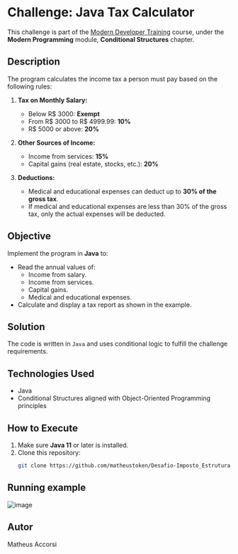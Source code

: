 # Challenge: Java Tax Calculator

This challenge is part of the [Modern Developer Training](https://devsuperior.com.br) course, under the **Modern Programming** module, **Conditional Structures** chapter.

## Description
The program calculates the income tax a person must pay based on the following rules:

1. **Tax on Monthly Salary:**
   - Below R$ 3000: **Exempt**
   - From R$ 3000 to R$ 4999.99: **10%**
   - R$ 5000 or above: **20%**

2. **Other Sources of Income:**
   - Income from services: **15%**
   - Capital gains (real estate, stocks, etc.): **20%**

3. **Deductions:**
   - Medical and educational expenses can deduct up to **30% of the gross tax**.
   - If medical and educational expenses are less than 30% of the gross tax, only the actual expenses will be deducted.

## Objective
Implement the program in **Java** to:
- Read the annual values of:
  - Income from salary.
  - Income from services.
  - Capital gains.
  - Medical and educational expenses.
- Calculate and display a tax report as shown in the example.

## Solution
The code is written in `Java` and uses conditional logic to fulfill the challenge requirements.

## Technologies Used
- Java
- Conditional Structures aligned with Object-Oriented Programming principles

## How to Execute
1. Make sure **Java 11** or later is installed.
2. Clone this repository:
   ```bash
   git clone https://github.com/matheustoken/Desafio-Imposto_Estrutura_Condicional

  ## Running example
 ![image](https://github.com/user-attachments/assets/ce53c4ec-ebbf-4945-a07b-3f554737c3b8)


## Autor


Matheus Accorsi

  


